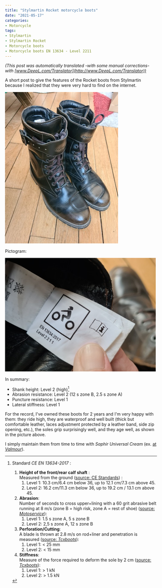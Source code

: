 ```yaml
---
title: "Stylmartin Rocket motorcycle boots"
date: "2021-05-17"
categories:
- Motorcycle
tags: 
- Stylmartin
- Stylmartin Rocket
- Motorcycle boots
- Motorcycle boots EN 13634 - Level 2211
---
```


_(This post was automatically translated -with some manual corrections- with [www.DeepL.com/Translator](http://www.DeepL.com/Translator))_

A short post to give the features of the Rocket boots from Stylmartin because I realized that they were very hard to find on the internet.

<!--more-->

![Photo of my stylmartin rocket boots](bottes_stylmartin_rocket.jpg)


Pictogram:

![Pictogram of stylmartin rocket boots](bottes_stylmartin_rocket_picto.jpg)

In summary:

- Shank height: Level 2 (high)[^1]
- Abrasion resistance: Level 2 (12 s zone B, 2.5 s zone A)
- Puncture resistance: Level 1
- Lateral stiffness: Level 1

For the record, I've owned these boots for 2 years and I'm very happy with them: they ride high, they are waterproof and well built (thick but comfortable leather, laces adjustment protected by a leather band, side zip opening, etc.), the soles grip surprisingly well, and they age well, as shown in the picture above.

I simply maintain them from time to time with _Saphir Universal Cream_ (ex. [at _Valmour_](https://www.valmour.fr/cirage-creme-universelle-saphir.html)).



[^1]: Standard _CE EN 13634-2017_ :

    1. **Height of the front/rear calf shaft** :  
    Measured from the ground ([source: CE Standards](https://standards.iteh.ai/catalog/standards/cen/f5bbe4a8-39ee-4652-96a3-cc060d0b8236/en-13634-2017)) :
        1. Level 1: 10.3 cm/6.4 cm below 36, up to 12.1 cm/7.3 cm above 45.
        2. Level 2: 16.2 cm/11.3 cm below 36, up to 19.2 cm / 13.1 cm above 45.
    2. **Abrasion**:  
       Number of seconds to cross upper+lining with a 60 grit abrasive belt running at 8 m/s (zone B = high risk, zone A = rest of shoe) ([source: _Motoservice_](https://www.motoservices.com/dossiers-accessoire-moto-equipement-moto/equipement-moto-scooter-les-normes-en-vigueur-fev-2019.htm)):
        1. Level 1: 1.5 s zone A, 5 s zone B
        2. Level 2: 2,5 s zone A, 12 s zone B
    3. **Perforation/Cutting**:  
       A blade is thrown at 2.8 m/s on rod+liner and penetration is measured ([source: _Tcxboots_](https://fr.tcxboots.com/pages/certifications)):
        1. Level 1: < 25 mm
        2. Level 2: < 15 mm
    4. **Stiffness**:  
       Measure of the force required to deform the sole by 2 cm ([source: _Tcxboots_](https://fr.tcxboots.com/pages/certifications)):
        1. Level 1: > 1 kN
        2. Level 2: > 1.5 kN


